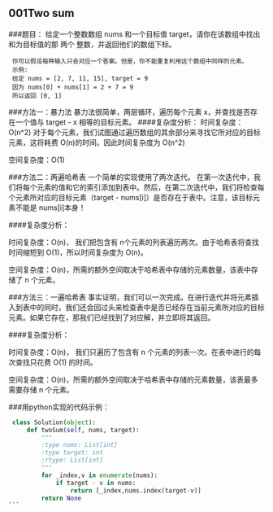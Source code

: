 
## 001Two sum
  ###题目：
   给定一个整数数组 nums 和一个目标值 target，请你在该数组中找出和为目标值的那 两个 整数，并返回他们的数组下标。
     
     你可以假设每种输入只会对应一个答案。但是，你不能重复利用这个数组中同样的元素。
     示例:
     给定 nums = [2, 7, 11, 15], target = 9
     因为 nums[0] + nums[1] = 2 + 7 = 9
     所以返回 [0, 1]

  ###方法一：暴力法
  暴力法很简单，两层循环，遍历每个元素 x，并查找是否存在一个值与 target - x 相等的目标元素。
  ####复杂度分析：
   时间复杂度：O(n^2) 对于每个元素，我们试图通过遍历数组的其余部分来寻找它所对应的目标元素，这将耗费 O(n)的时间。因此时间复杂度为 O(n^2)
   
   空间复杂度：O(1)  

  ###方法二：两遍哈希表
  一个简单的实现使用了两次迭代。
  在第一次迭代中，我们将每个元素的值和它的索引添加到表中。然后，在第二次迭代中，我们将检查每个元素所对应的目标元素（target - nums[i]）是否存在于表中。注意，该目标元素不能是 nums[i]本身！
  
  ####复杂度分析：
 
   时间复杂度：O(n)， 我们把包含有 n个元素的列表遍历两次。由于哈希表将查找时间缩短到 O(1)，所以时间复杂度为 O(n)。
   
   空间复杂度：O(n)，所需的额外空间取决于哈希表中存储的元素数量，该表中存储了 n 个元素。


###方法三：一遍哈希表
  事实证明，我们可以一次完成。在进行迭代并将元素插入到表中的同时，我们还会回过头来检查表中是否已经存在当前元素所对应的目标元素。如果它存在，那我们已经找到了对应解，并立即将其返回。

  ####复杂度分析： 
 
   时间复杂度：O(n)， 我们只遍历了包含有 n 个元素的列表一次。在表中进行的每次查找只花费 O(1) 的时间。  
   
   空间复杂度：O(n)，所需的额外空间取决于哈希表中存储的元素数量，该表最多需要存储 n 个元素。

###用python实现的代码示例：
   ````python
    class Solution(object):
        def twoSum(self, nums, target):
            """
            :type nums: List[int]
            :type target: int
            :rtype: List[int]
            """
            for _index,v in enumerate(nums):
                if target - v in nums:
                    return [_index,nums.index(target-v)]
            return None
```


